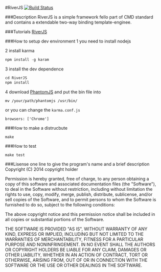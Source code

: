 #RiverJS
[![Build Status](https://travis-ci.org/zhang-ning/RiverJS.png?branch=master)](https://travis-ci.org/zhang-ning/RiverJS)

###Description
RiverJS is a simple framework fello part of CMD standard and contains a extendable two-way binding template-enginee.

###Tutorials
[RiverJS](http://besideriver.com/RiverJS)


###How to setup dev environment
1 you need to install nodejs 

2 install karma 

```javascript
npm install -g karam
```

3 install the dev dependence

```javascript
cd RiverJS
npm install
```

4 download [PhantomJS](http://phantomjs.org) and put the bin file into 

```
mv /your/path/phantomjs /usr/bin/
```

or you can change the `karma.conf.js` 

```
browsers: ['Chrome']
```



###How to make a distrucbute

```
make
```


###How to test
```
make test
```

###Lisense
 one line to give the program's name and a brief description
 Copyright (C) 2014 copyright holder

 Permission is hereby granted, free of charge, to any person obtaining
 a copy of this software and associated documentation files (the "Software"),
 to deal in the Software without restriction, including without limitation
 the rights to use, copy, modify, merge, publish, distribute, sublicense,
 and/or sell copies of the Software, and to permit persons to whom the
 Software is furnished to do so, subject to the following conditions:

 The above copyright notice and this permission notice shall be included
 in all copies or substantial portions of the Software.

 THE SOFTWARE IS PROVIDED "AS IS", WITHOUT WARRANTY OF ANY KIND,
 EXPRESS OR IMPLIED, INCLUDING BUT NOT LIMITED TO THE WARRANTIES
 OF MERCHANTABILITY, FITNESS FOR A PARTICULAR PURPOSE AND NONINFRINGEMENT.
 IN NO EVENT SHALL THE AUTHORS OR COPYRIGHT HOLDERS BE LIABLE FOR ANY CLAIM,
 DAMAGES OR OTHER LIABILITY, WHETHER IN AN ACTION OF CONTRACT,
 TORT OR OTHERWISE, ARISING FROM, OUT OF OR IN CONNECTION WITH THE SOFTWARE
 OR THE USE OR OTHER DEALINGS IN THE SOFTWARE.



